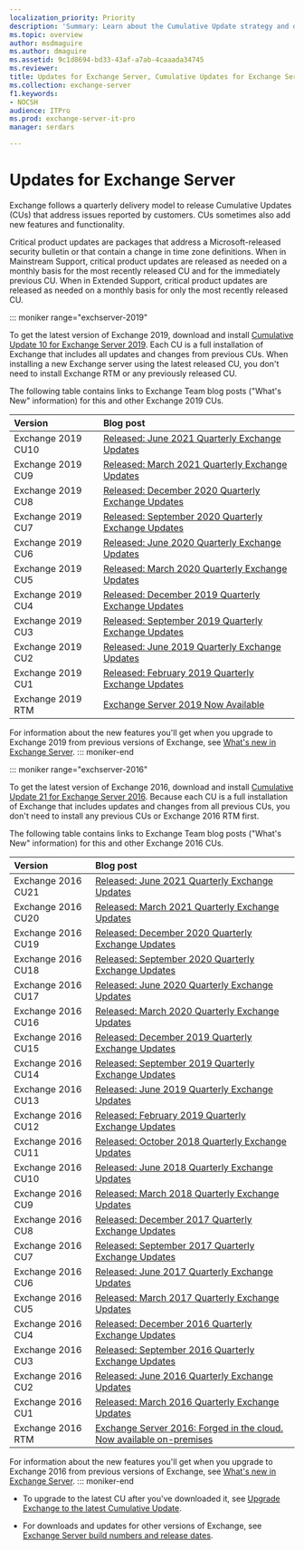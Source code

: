 ```yaml
---
localization_priority: Priority
description: 'Summary: Learn about the Cumulative Update strategy and delivery schedule in Exchange Server.'
ms.topic: overview
author: msdmaguire
ms.author: dmaguire
ms.assetid: 9c1d8694-bd33-43af-a7ab-4caaada34745
ms.reviewer: 
title: Updates for Exchange Server, Cumulative Updates for Exchange Server, Exchange Server 2016 CU, Cumulative Update Exchange 2016
ms.collection: exchange-server
f1.keywords:
- NOCSH
audience: ITPro
ms.prod: exchange-server-it-pro
manager: serdars

---
```


# Updates for Exchange Server

Exchange follows a quarterly delivery model to release Cumulative Updates (CUs) that address issues reported by customers. CUs sometimes also add new features and functionality.

Critical product updates are packages that address a Microsoft-released security bulletin or that contain a change in time zone definitions. When in Mainstream Support, critical product updates are released as needed on a monthly basis for the most recently released CU and for the immediately previous CU. When in Extended Support, critical product updates are released as needed on a monthly basis for only the most recently released CU.

::: moniker range="exchserver-2019"

To get the latest version of Exchange 2019, download and install [Cumulative Update 10 for Exchange Server 2019](https://www.microsoft.com/en-us/download/details.aspx?familyID=aa0d4c7c-526f-4a1a-924c-b534839f0001). Each CU is a full installation of Exchange that includes all updates and changes from previous CUs. When installing a new Exchange server using the latest released CU, you don't need to install Exchange RTM or any previously released CU.

The following table contains links to Exchange Team blog posts ("What's New" information) for this and other Exchange 2019 CUs.

| Version | Blog post |
|:-----|:-----|
|Exchange 2019 CU10|[Released: June 2021 Quarterly Exchange Updates](https://techcommunity.microsoft.com/t5/exchange-team-blog/released-june-2021-quarterly-exchange-updates/ba-p/2459826)|
|Exchange 2019 CU9|[Released: March 2021 Quarterly Exchange Updates](https://techcommunity.microsoft.com/t5/exchange-team-blog/released-march-2021-quarterly-exchange-updates/ba-p/2205283)|
|Exchange 2019 CU8|[Released: December 2020 Quarterly Exchange Updates](https://techcommunity.microsoft.com/t5/exchange-team-blog/released-december-2020-quarterly-exchange-updates/ba-p/1976527)|
|Exchange 2019 CU7|[Released: September 2020 Quarterly Exchange Updates](https://techcommunity.microsoft.com/t5/exchange-team-blog/released-september-2020-quarterly-exchange-updates/ba-p/1649072)|
|Exchange 2019 CU6|[Released: June 2020 Quarterly Exchange Updates](https://techcommunity.microsoft.com/t5/exchange-team-blog/released-june-2020-quarterly-exchange-updates/ba-p/1458993)|
|Exchange 2019 CU5|[Released: March 2020 Quarterly Exchange Updates](https://techcommunity.microsoft.com/t5/Exchange-Team-Blog/Released-March-2020-Quarterly-Exchange-Updates/ba-p/1231563)|
|Exchange 2019 CU4|[Released: December 2019 Quarterly Exchange Updates](https://techcommunity.microsoft.com/t5/Exchange-Team-Blog/Released-December-2019-Quarterly-Exchange-Updates/ba-p/1068848)|
|Exchange 2019 CU3|[Released: September 2019 Quarterly Exchange Updates](https://techcommunity.microsoft.com/t5/Exchange-Team-Blog/Released-September-2019-Quarterly-Exchange-Updates/ba-p/853699)|
|Exchange 2019 CU2|[Released: June 2019 Quarterly Exchange Updates](https://techcommunity.microsoft.com/t5/Exchange-Team-Blog/Released-June-2019-Quarterly-Exchange-Updates/ba-p/698398)|
|Exchange 2019 CU1|[Released: February 2019 Quarterly Exchange Updates](https://techcommunity.microsoft.com/t5/Exchange-Team-Blog/Released-February-2019-Quarterly-Exchange-Updates/ba-p/609061)||
|Exchange 2019 RTM|[Exchange Server 2019 Now Available](https://techcommunity.microsoft.com/t5/Exchange-Team-Blog/Exchange-Server-2019-Now-Available/ba-p/608610)|

For information about the new features you'll get when you upgrade to Exchange 2019 from previous versions of Exchange, see [What's new in Exchange Server](../new-features/new-features.md).
::: moniker-end

::: moniker range="exchserver-2016"

To get the latest version of Exchange 2016, download and install [Cumulative Update 21 for Exchange Server 2016](https://www.microsoft.com/en-us/download/details.aspx?familyID=88e4107e-a9a6-4847-959d-98e6e5d46f4a). Because each CU is a full installation of Exchange that includes updates and changes from all previous CUs, you don't need to install any previous CUs or Exchange 2016 RTM first.

The following table contains links to Exchange Team blog posts ("What's New" information) for this and other Exchange 2016 CUs.

| Version | Blog post |
|:-----|:-----|
|Exchange 2016 CU21|[Released: June 2021 Quarterly Exchange Updates](https://techcommunity.microsoft.com/t5/exchange-team-blog/released-june-2021-quarterly-exchange-updates/ba-p/2459826)|
|Exchange 2016 CU20|[Released: March 2021 Quarterly Exchange Updates](https://techcommunity.microsoft.com/t5/exchange-team-blog/released-march-2021-quarterly-exchange-updates/ba-p/2205283)|
|Exchange 2016 CU19|[Released: December 2020 Quarterly Exchange Updates](https://techcommunity.microsoft.com/t5/exchange-team-blog/released-december-2020-quarterly-exchange-updates/ba-p/1976527)|
|Exchange 2016 CU18|[Released: September 2020 Quarterly Exchange Updates](https://techcommunity.microsoft.com/t5/exchange-team-blog/released-september-2020-quarterly-exchange-updates/ba-p/1649072)|
|Exchange 2016 CU17|[Released: June 2020 Quarterly Exchange Updates](https://techcommunity.microsoft.com/t5/exchange-team-blog/released-june-2020-quarterly-exchange-updates/ba-p/1458993)|
|Exchange 2016 CU16|[Released: March 2020 Quarterly Exchange Updates](https://techcommunity.microsoft.com/t5/Exchange-Team-Blog/Released-March-2020-Quarterly-Exchange-Updates/ba-p/1231563)|
|Exchange 2016 CU15|[Released: December 2019 Quarterly Exchange Updates](https://techcommunity.microsoft.com/t5/Exchange-Team-Blog/Released-December-2019-Quarterly-Exchange-Updates/ba-p/1068848)|
|Exchange 2016 CU14|[Released: September 2019 Quarterly Exchange Updates](https://techcommunity.microsoft.com/t5/Exchange-Team-Blog/Released-September-2019-Quarterly-Exchange-Updates/ba-p/853699)|
|Exchange 2016 CU13|[Released: June 2019 Quarterly Exchange Updates](https://techcommunity.microsoft.com/t5/Exchange-Team-Blog/Released-June-2019-Quarterly-Exchange-Updates/ba-p/698398)|
|Exchange 2016 CU12|[Released: February 2019 Quarterly Exchange Updates](https://techcommunity.microsoft.com/t5/Exchange-Team-Blog/Released-February-2019-Quarterly-Exchange-Updates/ba-p/609061)|
|Exchange 2016 CU11|[Released: October 2018 Quarterly Exchange Updates](https://techcommunity.microsoft.com/t5/Exchange-Team-Blog/Released-October-2018-Quarterly-Exchange-Updates/ba-p/608455)|
|Exchange 2016 CU10|[Released: June 2018 Quarterly Exchange Updates](https://techcommunity.microsoft.com/t5/exchange-team-blog/released-june-2018-quarterly-exchange-updates/ba-p/607964)|
|Exchange 2016 CU9|[Released: March 2018 Quarterly Exchange Updates](https://techcommunity.microsoft.com/t5/exchange-team-blog/released-march-2018-quarterly-exchange-updates/ba-p/607750)|
|Exchange 2016 CU8|[Released: December 2017 Quarterly Exchange Updates](https://techcommunity.microsoft.com/t5/exchange-team-blog/released-december-2017-quarterly-exchange-updates/ba-p/607541)|
|Exchange 2016 CU7|[Released: September 2017 Quarterly Exchange Updates](https://techcommunity.microsoft.com/t5/exchange-team-blog/released-september-2017-quarterly-exchange-updates/ba-p/607155)|
|Exchange 2016 CU6|[Released: June 2017 Quarterly Exchange Updates](https://techcommunity.microsoft.com/t5/exchange-team-blog/released-june-2017-quarterly-exchange-updates/ba-p/607004)|
|Exchange 2016 CU5|[Released: March 2017 Quarterly Exchange Updates](https://techcommunity.microsoft.com/t5/exchange-team-blog/released-march-2017-quarterly-exchange-updates/ba-p/606533)|
|Exchange 2016 CU4|[Released: December 2016 Quarterly Exchange Updates](https://techcommunity.microsoft.com/t5/exchange-team-blog/released-december-2016-quarterly-exchange-updates/ba-p/606193)|
|Exchange 2016 CU3|[Released: September 2016 Quarterly Exchange Updates](https://techcommunity.microsoft.com/t5/exchange-team-blog/released-september-2016-quarterly-exchange-updates/ba-p/605402)|
|Exchange 2016 CU2|[Released: June 2016 Quarterly Exchange Updates](https://techcommunity.microsoft.com/t5/exchange-team-blog/released-june-2016-quarterly-exchange-updates/ba-p/604877)|
|Exchange 2016 CU1|[Released: March 2016 Quarterly Exchange Updates](https://techcommunity.microsoft.com/t5/exchange-team-blog/released-march-2016-quarterly-exchange-updates/ba-p/604375)|
|Exchange 2016 RTM|[Exchange Server 2016: Forged in the cloud. Now available on-premises](https://techcommunity.microsoft.com/t5/exchange-team-blog/exchange-server-2016-forged-in-the-cloud-now-available-on/ba-p/604085)|

For information about the new features you'll get when you upgrade to Exchange 2016 from previous versions of Exchange, see [What's new in Exchange Server](../new-features/new-features.md).
::: moniker-end

- To upgrade to the latest CU after you've downloaded it, see [Upgrade Exchange to the latest Cumulative Update](../plan-and-deploy/install-cumulative-updates.md).

- For downloads and updates for other versions of Exchange, see [Exchange Server build numbers and release dates](./build-numbers-and-release-dates.md).
